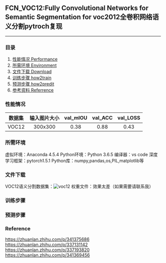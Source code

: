 ## FCN_VOC12:Fully Convolutional Networks for Semantic Segmentation for voc2012全卷积网络语义分割pytroch复现
---

### 目录
1. [性能情况 Performance](#性能情况)
2. [所需环境 Environment](#所需环境)
3. [文件下载 Download](#文件下载)
4. [训练步骤 how2train](#训练步骤)
5. [预测步骤 how2predit](#预测步骤)
6. [参考资料 Referrence](#Reference)

### 性能情况
| 数据集 | 输入图片大小 | val_mIOU | val_ACC | val_LOSS |
| :-----: | :-----: | :------: | :------: | :------: | 
| VOC12 | 300x300 | 0.38 | 0.88 | 0.43 | 

### 所需环境
虚拟环境：Anaconda 4.5.4
Python环境：Python 3.6.5
编译器：vs code
深度学习框架：pytorch1.5.1
Python库：numpy,pandas,os,PIL,matplotlib等

### 文件下载
VOC12语义分割数据集：![voc12](https://www.kaggle.com/luoshiyong/voc2012-semanticsegment)
权重文件：效果太差（如果需要请联系我）

### 训练步骤
### 预测步骤

### Reference
https://zhuanlan.zhihu.com/p/341375686
https://zhuanlan.zhihu.com/p/337131142
https://zhuanlan.zhihu.com/p/337193820
https://zhuanlan.zhihu.com/p/341369456


